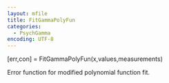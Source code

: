 ```yaml
---
layout: mfile
title: FitGammaPolyFun
categories:
  - PsychGamma
encoding: UTF-8
---
```


[err,con] = FitGammaPolyFun(x,values,measurements)

Error function for modified polynomial function fit.